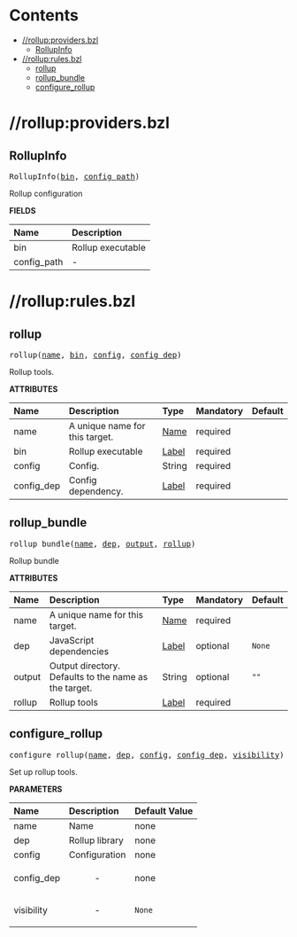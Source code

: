 # Contents

<!-- START doctoc generated TOC please keep comment here to allow auto update -->
<!-- DON'T EDIT THIS SECTION, INSTEAD RE-RUN doctoc TO UPDATE -->

- [//rollup:providers.bzl](#rollupprovidersbzl)
  - [RollupInfo](#rollupinfo)
- [//rollup:rules.bzl](#rolluprulesbzl)
  - [rollup](#rollup)
  - [rollup_bundle](#rollup_bundle)
  - [configure_rollup](#configure_rollup)

<!-- END doctoc generated TOC please keep comment here to allow auto update -->

# //rollup:providers.bzl

<!-- Generated with Stardoc: http://skydoc.bazel.build -->

<a id="RollupInfo"></a>

## RollupInfo

<pre>
RollupInfo(<a href="#RollupInfo-bin">bin</a>, <a href="#RollupInfo-config_path">config_path</a>)
</pre>

Rollup configuration

**FIELDS**

| Name                                           | Description       |
| :--------------------------------------------- | :---------------- |
| <a id="RollupInfo-bin"></a>bin                 | Rollup executable |
| <a id="RollupInfo-config_path"></a>config_path | -                 |

# //rollup:rules.bzl

<!-- Generated with Stardoc: http://skydoc.bazel.build -->

<a id="rollup"></a>

## rollup

<pre>
rollup(<a href="#rollup-name">name</a>, <a href="#rollup-bin">bin</a>, <a href="#rollup-config">config</a>, <a href="#rollup-config_dep">config_dep</a>)
</pre>

Rollup tools.

**ATTRIBUTES**

| Name                                     | Description                    | Type                                                                | Mandatory | Default |
| :--------------------------------------- | :----------------------------- | :------------------------------------------------------------------ | :-------- | :------ |
| <a id="rollup-name"></a>name             | A unique name for this target. | <a href="https://bazel.build/concepts/labels#target-names">Name</a> | required  |         |
| <a id="rollup-bin"></a>bin               | Rollup executable              | <a href="https://bazel.build/concepts/labels">Label</a>             | required  |         |
| <a id="rollup-config"></a>config         | Config.                        | String                                                              | required  |         |
| <a id="rollup-config_dep"></a>config_dep | Config dependency.             | <a href="https://bazel.build/concepts/labels">Label</a>             | required  |         |

<a id="rollup_bundle"></a>

## rollup_bundle

<pre>
rollup_bundle(<a href="#rollup_bundle-name">name</a>, <a href="#rollup_bundle-dep">dep</a>, <a href="#rollup_bundle-output">output</a>, <a href="#rollup_bundle-rollup">rollup</a>)
</pre>

Rollup bundle

**ATTRIBUTES**

| Name                                    | Description                                           | Type                                                                | Mandatory | Default           |
| :-------------------------------------- | :---------------------------------------------------- | :------------------------------------------------------------------ | :-------- | :---------------- |
| <a id="rollup_bundle-name"></a>name     | A unique name for this target.                        | <a href="https://bazel.build/concepts/labels#target-names">Name</a> | required  |                   |
| <a id="rollup_bundle-dep"></a>dep       | JavaScript dependencies                               | <a href="https://bazel.build/concepts/labels">Label</a>             | optional  | <code>None</code> |
| <a id="rollup_bundle-output"></a>output | Output directory. Defaults to the name as the target. | String                                                              | optional  | <code>""</code>   |
| <a id="rollup_bundle-rollup"></a>rollup | Rollup tools                                          | <a href="https://bazel.build/concepts/labels">Label</a>             | required  |                   |

<a id="configure_rollup"></a>

## configure_rollup

<pre>
configure_rollup(<a href="#configure_rollup-name">name</a>, <a href="#configure_rollup-dep">dep</a>, <a href="#configure_rollup-config">config</a>, <a href="#configure_rollup-config_dep">config_dep</a>, <a href="#configure_rollup-visibility">visibility</a>)
</pre>

Set up rollup tools.

**PARAMETERS**

| Name                                               | Description               | Default Value     |
| :------------------------------------------------- | :------------------------ | :---------------- |
| <a id="configure_rollup-name"></a>name             | Name                      | none              |
| <a id="configure_rollup-dep"></a>dep               | Rollup library            | none              |
| <a id="configure_rollup-config"></a>config         | Configuration             | none              |
| <a id="configure_rollup-config_dep"></a>config_dep | <p align="center"> - </p> | none              |
| <a id="configure_rollup-visibility"></a>visibility | <p align="center"> - </p> | <code>None</code> |
